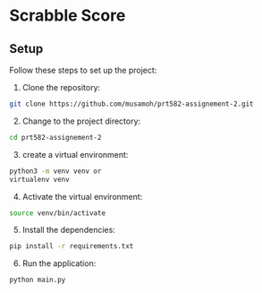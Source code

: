 # Scrabble Score

## Setup

Follow these steps to set up the project:

1. Clone the repository:

```bash
git clone https://github.com/musamoh/prt582-assignement-2.git
```
2. Change to the project directory:

```bash 
cd prt582-assignement-2
```

3. create a virtual environment:

```bash
python3 -m venv venv or
virtualenv venv
```
4. Activate the virtual environment:

```bash
source venv/bin/activate
```

5. Install the dependencies:
```bash
pip install -r requirements.txt
```

6. Run the application:

```bash
python main.py
```
